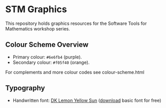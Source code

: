 # STM Graphics

This repository holds graphics resources for the Software Tools for Mathematics workshop series.

## Colour Scheme Overview

- Primary colour: `#6e6fb4` (purple).
- Secondary colour: `#f05f40` (orange).

For complements and more colour codes see colour-scheme.html

## Typography

 - Handwritten font: [DK Lemon Yellow Sun](https://www.hanodedfonts.com/fonts/lemon-yellow-sun/) ([download](http://www.fontspace.com/david-kerkhoff/dk-lemon-yellow-sun) basic font for free)
